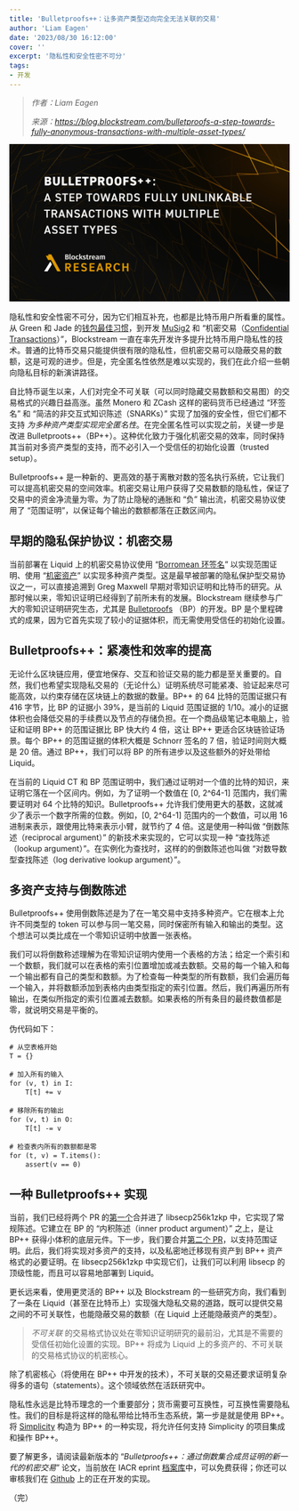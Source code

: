 ```yaml
---
title: 'Bulletproofs++：让多资产类型迈向完全无法关联的交易'
author: 'Liam Eagen'
date: '2023/08/30 16:12:00'
cover: ''
excerpt: '隐私性和安全性密不可分'
tags:
- 开发
---
```



> *作者：Liam Eagen*
> 
> *来源：<https://blog.blockstream.com/bulletproofs-a-step-towards-fully-anonymous-transactions-with-multiple-asset-types/>*



![Bulletproofs++: A Step Towards Fully Unlinkable Transactions With Multiple Asset Types](../images/bulletproofs-a-step-towards-fully-anonymous-transactions-with-multiple-asset-types/20230727_Blockstream_Research_1920x1080px.png)

隐私性和安全性密不可分，因为它们相互补充，也都是比特币用户所看重的属性。从 Green 和 Jade 的[钱包最佳习惯](https://www.youtube.com/watch?v=aqer3iKXyO0&ref=blog.blockstream.com)，到开发 [MuSig2](https://blog.blockstream.com/musig2-simple-two-round-schnorr-multisignatures/) 和 “机密交易（[Confidential Transactions](https://blog.liquid.net/guide-to-confidential-transactions/?ref=blog.blockstream.com)）”，Blockstream 一直在率先开发许多提升比特币用户隐私性的技术。普通的比特币交易只能提供很有限的隐私性，但机密交易可以隐蔽交易的数额，这是可观的进步。但是，完全匿名性依然是难以实现的，我们在此介绍一些朝向隐私目标的新演讲路径。

自比特币诞生以来，人们对完全不可关联（可以同时隐藏交易数额和交易图）的交易格式的兴趣日益高涨。虽然 Monero 和 ZCash 这样的密码货币已经通过 “环签名” 和 “简洁的非交互式知识陈述（SNARKs）” 实现了加强的安全性，但它们都不支持 *为多种资产类型实现完全匿名性*。在完全匿名性可以实现之前，关键一步是改进 Bulletproots++（BP++）。这种优化致力于强化机密交易的效率，同时保持其当前对多资产类型的支持，而不必引入一个受信任的初始化设置（trusted setup）。

Bulletproofs++ 是一种新的、更高效的基于离散对数的签名执行系统，它让我们可以提高机密交易的空间效率。机密交易让用户获得了交易数额的隐私性，保证了交易中的资金净流量为零。为了防止隐秘的通胀和 “负” 输出流，机密交易协议使用了 “范围证明”，以保证每个输出的数额都落在正数区间内。

## 早期的隐私保护协议：机密交易

当前部署在 Liquid 上的机密交易协议使用 “[Borromean 环签名](https://glossary.blockstream.com/borromean-ring-signatures/?ref=blog.blockstream.com)” 以实现范围证明、使用 “[机密资产](https://blockstream.com/bitcoin17-final41.pdf?ref=blog.blockstream.com)” 以实现多种资产类型。这是最早被部署的隐私保护型交易协议之一，可以直接追溯到 Greg Maxwell 早期对零知识证明和比特币的研究。从那时候以来，零知识证明已经得到了前所未有的发展。Blockstream 继续参与广大的零知识证明研究生态，尤其是 [Bulletproofs](https://glossary.blockstream.com/bulletproofs/?ref=blog.blockstream.com) （BP）的开发。BP 是个里程碑式的成果，因为它首先实现了较小的证据体积，而无需使用受信任的初始化设置。

## Bulletproofs++：紧凑性和效率的提高

无论什么区块链应用，便宜地保存、交互和验证交易的能力都是至关重要的。自然，我们也希望实现隐私交易的（无论什么）证明系统尽可能紧凑、验证起来尽可能高效，以约束存储在区块链上的数据的数量。BP++ 的 64 比特的范围证据只有 416 字节，比 BP 的证据小 39%，是当前的 Liquid 范围证据的 1/10。减小的证据体积也会降低交易的手续费以及节点的存储负担。在一个商品级笔记本电脑上，验证和证明 BP++ 的范围证据比 BP 快大约 4 倍，这让 BP++  更适合区块链验证场景。每个 BP++ 的范围证据的体积大概是 Schnorr 签名的 7 倍，验证时间则大概是 20 倍。通过 BP++，我们可以将 BP 的所有进步以及这些额外的好处带给 Liquid。

在当前的 Liquid CT 和 BP 范围证明中，我们通过证明对一个值的比特的知识，来证明它落在一个区间内。例如，为了证明一个数值在 [0, 2^64-1] 范围内，我们需要证明对 64 个比特的知识。Bulletproofs++ 允许我们使用更大的基数，这就减少了表示一个数字所需的位数。例如，[0, 2^64-1] 范围内的一个数值，可以用 16 进制来表示，跟使用比特来表示小臂，就节约了 4 倍。这是使用一种叫做 “倒数陈述（reciprocal argument）” 的新技术来实现的，它可以实现一种 “查找陈述（lookup argument）”。在实例化为查找时，这样的的倒数陈述也叫做 “对数导数型查找陈述（log derivative lookup argument）”。

## 多资产支持与倒数陈述

Bulletproofs++ 使用倒数陈述是为了在一笔交易中支持多种资产。它在根本上允许不同类型的 token 可以参与同一笔交易，同时保密所有输入和输出的类型。这个想法可以类比成在一个零知识证明中放置一张表格。

我们可以将倒数称述理解为在零知识证明内使用一个表格的方法；给定一个索引和一个数额，我们就可以在表格的索引位置增加或减去数额。交易的每一个输入和每一个输出都有自己的类型和数额。为了检查每一种类型的所有数额，我们会遍历每一个输入，并将数额添加到表格内由类型指定的索引位置。然后，我们再遍历所有输出，在类似所指定的索引位置减去数额。如果表格的所有条目的最终数值都是零，就说明交易是平衡的。

伪代码如下：

```
# 从空表格开始
T = {}

# 加入所有的输入
for (v, t) in I:
    T[t] += v

# 移除所有的输出
for (v, t) in O:
    T[t] -= v

# 检查表内所有的数额都是零
for (t, v) = T.items():
    assert(v == 0)
```

## 一种 Bulletproofs++ 实现

当前，我们已经将两个 PR 的[第一个](https://github.com/BlockstreamResearch/secp256k1-zkp/pull/205?ref=blog.blockstream.com)合并进了 libsecp256k1zkp 中，它实现了常规陈述。它建立在 BP 的 “内积陈述（inner product argument）” 之上，是让 BP++ 获得小体积的底层元件。下一步，我们要合并[第二个 PR](https://github.com/BlockstreamResearch/secp256k1-zkp/pull/207?ref=blog.blockstream.com)，以支持范围证明。此后，我们将实现对多资产的支持，以及私密地迁移现有资产到 BP++ 资产格式的必要证明。在 libsecp256k1zkp 中实现它们，让我们可以利用 libsecp 的顶级性能，而且可以容易地部署到 Liquid。

更长远来看，使用更灵活的 BP++ 以及 Blockstream 的一些研究方向，我们看到了一条在 Liquid（甚至在比特币上）实现强大隐私交易的道路，既可以提供交易之间的不可关联性，也能隐蔽交易的数额（在 Liquid 上还能隐蔽资产的类型）。

> *不可关联* 的交易格式协议处在零知识证明研究的最前沿，尤其是不需要的受信任初始化设置的实现。BP++ 将成为 Liquid 上的多资产的、不可关联的交易格式协议的机密核心。

除了机密核心（将使用在 BP++ 中开发的技术），不可关联的交易还要求证明复杂得多的语句（statements）。这个领域依然在活跃研究中。

隐私性永远是比特币理念的一个重要部分；货币需要可互换性，可互换性需要隐私性。我们的目标是将这样的隐私带给比特币生态系统，第一步是就是使用 BP++。将 [Simplicity](https://community.liquid.net/c/general-discussion/simplicity-a-next-gen-blockchain-language?ref=blog.blockstream.com) 构造为 BP++ 的一种实现，将允许任何支持 Simplicity 的项目集成和操作 BP++。

要了解更多，请阅读最新版本的 “*Bulletproofs++：通过倒数集合成员证明的新一代的机密交易*” 论文，当前放在 IACR eprint [档案库](https://eprint.iacr.org/2022/510?ref=blog.blockstream.com)中，可以免费获得；你还可以审核我们在 [Github](https://github.com/BlockstreamResearch/secp256k1-zkp/pull/205?ref=blog.blockstream.com) 上的正在开发的实现。

（完）
